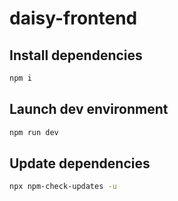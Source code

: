# daisy-frontend

## Install dependencies
```bash
npm i
```

## Launch dev environment
```bash
npm run dev
```

## Update dependencies

```bash
npx npm-check-updates -u
```
